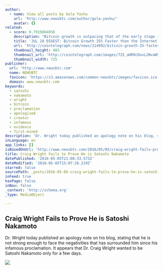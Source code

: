 ```yaml
---
author:
  - name: View all posts by Gola Yashu
    url: 'http://www.newsbtc.com/author/gola-yashu/'
    avatar: {}
related:
  - score: 0.7919864058
    description: "Bitcoin growth is outpacing that of the early stage internet by almost 25%; an Estonian Angel List service will utilize Bitcoin's blockchain to secure its marketplace, and more top stories for July 28. In terms of investment, Bitcoin growth is outpacing that of the early stage internet by almost 25%, according to the latest figures compiled by IB Times UK."
    title: 'JUL 28 DIGEST: Bitcoin Growth 25% Faster than the Internet in 90s; Estonian Angel List Service Secures Marketplace with BTC Blockchain'
    url: 'http://cointelegraph.com/news/114992/bitcoin-growth-25-faster-than-the-internet-in-90s-estonian-angel-list-service-secures-marketplace-with-btc-blockchain'
    thumbnail_height: 483
    thumbnail_url: 'http://cointelegraph.com/images/725_aHR0cDovL2NvaW50ZWxlZ3JhcGguY29tL3N0b3JhZ2UvdXBsb2Fkcy92aWV3Lzk5MTkyNTk1NTE2YTJkMjFlYzE5NmJlZDM2MjYyNDQ1LnBuZw==.jpg'
    thumbnail_width: 725
publisher:
  url: 'http://www.newsbtc.com'
  name: NEWSBTC
  favicon: 'https://s3.amazonaws.com/common-newsbtc/images/favicon.ico'
  domain: www.newsbtc.com
keywords:
  - satoshi
  - nakamoto
  - wright
  - bitcoin
  - proclamation
  - apologized
  - creator
  - infamous
  - evidence
  - first-mined
description: 'Dr. Wright today published an apology note on his blog, stating that he is not strong enough to face the negativities that has surrounded him since his infamous proclamation. It appears that Dr. Craig Wright wanted to be Satoshi Nakamoto only for a few days.'
inLanguage: en
app_links: []
isBasedOnUrl: 'http://www.newsbtc.com/2016/05/05/craig-wright-fails-prove-satoshi-nakamoto-takes-blog/'
title: Craig Wright Fails to Prove He is Satoshi Nakamoto
datePublished: '2016-05-05T21:08:33.573Z'
dateModified: '2016-05-05T15:07:26.219Z'
starred: false
sourcePath: _posts/2016-05-05-craig-wright-fails-to-prove-he-is-satoshi-nakamoto.md
inFeed: true
hasPage: false
inNav: false
_context: 'http://schema.org'
_type: MediaObject

---
```

<article style=""><h1>Craig Wright Fails to Prove He is Satoshi Nakamoto</h1><p>Dr. Wright today published an apology note on his blog, stating that he is not strong enough to face the negativities that has surrounded him since his infamous proclamation. It appears that Dr. Craig Wright wanted to be Satoshi Nakamoto only for a few days.</p><img src="http://s3.amazonaws.com/main-newsbtc-images/2016/05/02102301/shutterstock_154358669.jpg" /></article>